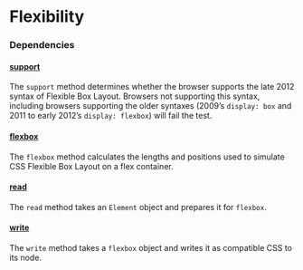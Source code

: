 # Flexibility

### Dependencies

#### [support](support)

The `support` method determines whether the browser supports the late 2012 syntax of Flexible Box Layout. Browsers not supporting this syntax, including browsers supporting the older syntaxes (2009’s `display: box` and 2011 to early 2012’s `display: flexbox`) will fail the test.

#### [flexbox](flexbox)

The `flexbox` method calculates the lengths and positions used to simulate CSS Flexible Box Layout on a flex container.

#### [read](read)

The `read` method takes an `Element` object and prepares it for `flexbox`.

#### [write](write)

The `write` method takes a `flexbox` object and writes it as compatible CSS to its node.
